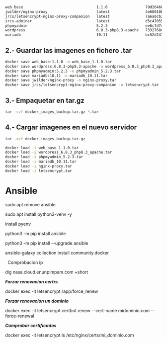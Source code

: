 ```bash
web_base                                 1.1.0                 79d26460b2f6   7 hours ago    152MB
jwilder/nginx-proxy                      latest                4e68010bd2c2   13 hours ago   172MB
jrcs/letsencrypt-nginx-proxy-companion   latest                7a6a0cb24375   6 days ago     48.4MB
srcs-adminer                             latest                d5c47055c9f7   10 days ago    118MB
phpmyadmin                               5.2.3                 ee6c7d7460b5   2 weeks ago    575MB
wordpress                                6.8.3-php8.3-apache   7332768c717f   3 weeks ago    734MB
mariadb                                  10.11                 bc52d24721da   2 months ago   327MB
```

## 2.- Guardar las imagenes en fichero .tar

```bash
docker save web_base:1.1.0 -o web_base_1.1.0.tar
docker save wordpress:6.8.3-php8.3-apache -o wordpress_6.8.3_php8.3_apache.tar
docker save phpmyadmin:5.2.3 -o phpmyadmin_5.2.3.tar
docker save mariadb:10.11 -o mariadb_10.11.tar
docker save jwilder/nginx-proxy -o nginx-proxy.tar
docker save jrcs/letsencrypt-nginx-proxy-companion -o letsencrypt.tar
```
## 3.- Empaquetar en tar.gz

```bash
tar -czf docker_images_backup.tar.gz *.tar
```

## 4.- Cargar imagenes en el nuevo servidor

```bash
tar -xzf docker_images_backup.tar.gz

docker load -i web_base_1.1.0.tar
docker load -i wordpress_6.8.3_php8.3_apache.tar
docker load -i phpmyadmin_5.2.3.tar
docker load -i mariadb_10.11.tar
docker load -i nginx-proxy.tar
docker load -i letsencrypt.tar
```

# Ansible

sudo apt remove ansible

sudo apt install python3-venv -y

install pyenv

python3 -m pip install ansible

python3 -m pip install --upgrade ansible

ansible-galaxy collection install community.docker


  
Comprobacion ip

dig nasa.cloud.enunpimpam.com +short

***Forzar renovacion certrs***

docker exec -it letsencrypt /app/force_renew

***Forzar renovacion un dominio***

docker exec -it letsencrypt certbot renew --cert-name midominio.com --force-renewal

***Comprobar certificados***

docker exec -it letsencrypt ls /etc/nginx/certs/mi_dominio.com

